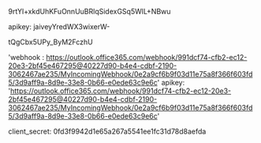 9rtYl+xkdUhKFuOnnUuBRlqSidexGSq5WlL+NBwu



apikey: jaiveyYredWX3wixerW-

tQgCbx5UPy_ByM2FczhU

'webhook : https://outlook.office365.com/webhook/991dcf74-cfb2-ec12-20e3-2bf45e467295@40227d90-b4e4-cdbf-2190-3062467ae235/MyIncomingWebhook/0e2a9cf6b9f03d11e75a8f366f603fd5/3d9aff9a-8d9e-33e8-0b66-e0ede63c9e6c'
apikey: 'https://outlook.office365.com/webhook/991dcf74-cfb2-ec12-20e3-2bf45e467295@40227d90-b4e4-cdbf-2190-3062467ae235/MyIncomingWebhook/0e2a9cf6b9f03d11e75a8f366f603fd5/3d9aff9a-8d9e-33e8-0b66-e0ede63c9e6c'


client_secret: 0fd3f9942d1e65a267a5541ee1fc31d78d8aefda
   
